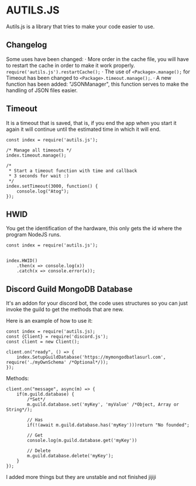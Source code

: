 # AUTILS.JS
Autils.js is a library that tries to make your code easier to use.

## Changelog
Some uses have been changed:
· More order in the cache file, you will have to restart the cache in order to make it work properly. `require('autils.js').restartCache();`
· The use of `<Package>.manage();` for Timeout has been changed to `<Package>.timeout.manage();`.
· A new function has been added: "JSONManager", this function serves to make the handling of JSON files easier.
## Timeout
It is a timeout that is saved, that is, if you end the app when you start it again it will continue until the estimated time in which it will end.

```
const index = require('autils.js');

/* Manage all timeouts */
index.timeout.manage();

/* 
 * Start a timeout function with time and callback
 * 3 seconds for wait :)
 */
index.setTimeout(3000, function() {
    console.log("Atog");
});
```
## HWID
You get the identification of the hardware, this only gets the id where the program NodeJS runs.
```
const index = require('autils.js');


index.HWID()
    .then(x => console.log(x))
    .catch(x => console.error(x));
```
## Discord Guild MongoDB Database
It's an addon for your discord bot, the code uses structures so you can just invoke the guild to get the methods that are new.

Here is an example of how to use it:
```
const index = require('autils.js);
const {Client} = require('discord.js');
const client = new Client();

client.on("ready", () => {
    index.SetupGuildDatabase('https://mymongodbatlasurl.com', require('./myOwnSchema' /*Optional*/));
});
```
Methods:
```
client.on("message", async(m) => {
    if(m.guild.database) {
        /*Set*/
        m.guild.database.set('myKey', 'myValue' /*Object, Array or String*/);

        // Has
        if(!(await m.guild.database.has('myKey')))return "No founded";

        // Get
        console.log(m.guild.database.get('myKey'))

        // Delete
        m.guild.database.delete('myKey');
    }
});
```


I added more things but they are unstable and not finished jijiji